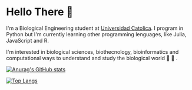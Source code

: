 

<!--
**ggmirandac/ggmirandac** is a ✨ _special_ ✨ repository because its `README.md` (this file) appears on your GitHub profile.

Here are some ideas to get you started:

- 🔭 I’m currently working on ...
- 🌱 I’m currently learning ...
- 👯 I’m looking to collaborate on ...
- 🤔 I’m looking for help with ...
- 💬 Ask me about ...
- 📫 How to reach me: ...
- 😄 Pronouns: ...
- ⚡ Fun fact: ...
-->

# **Hello There** 🐋

I'm a Biological Engineering student at [Universidad Catolica](https://www.ing.uc.cl/). I program in Python but I'm currently learning other programming lenguages, like Julia, JavaScript and R.

I'm interested in biological sciences, biothecnology, bioinformatics and computational ways to understand and study the biological world :microbe: 🧬 .


[![Anurag's GitHub stats](https://github-readme-stats.vercel.app/api?username=ggmirandac&show_icons=true&theme=radical)](https://github.com/anuraghazra/github-readme-stats)


[![Top Langs](https://github-readme-stats.vercel.app/api/top-langs/?username=ggmirandac&theme=radical&layout=compact)](https://github.com/anuraghazra/github-readme-stats)

